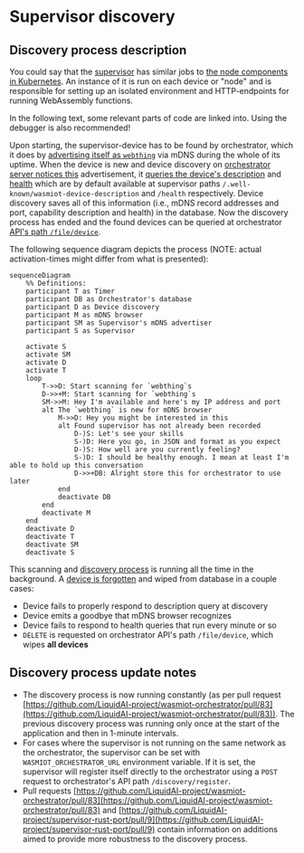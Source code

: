 # Supervisor discovery

## Discovery process description

You could say that the [supervisor](https://github.com/LiquidAI-project/wasmiot-supervisor) has similar jobs to [the node components in Kubernetes](https://kubernetes.io/docs/concepts/overview/components/#node-components).
An instance of it is run on each device or "node" and is responsible for setting up an isolated environment and HTTP-endpoints for running WebAssembly functions.

In the following text, some relevant parts of code are linked into. Using the debugger is also recommended!

Upon starting, the supervisor-device has to be found by orchestrator, which it does by [advertising itself as `webthing`](https://github.com/LiquidAI-project/wasmiot-supervisor/blob/main/host_app/flask_app/app.py#L289) via mDNS during the whole of its uptime.
When the device is new and device discovery on [orchestrator server notices this](https://github.com/LiquidAI-project/wasmiot-orchestrator/blob/main/fileserv/src/deviceDiscovery.js#L118) advertisement, it [queries the device's description](https://github.com/LiquidAI-project/wasmiot-orchestrator/blob/main/fileserv/src/deviceDiscovery.js#L174) and [health](https://github.com/LiquidAI-project/wasmiot-orchestrator/blob/main/fileserv/src/deviceDiscovery.js#L225) which are by default available at supervisor paths `/.well-known/wasmiot-device-description` and `/health` respectively.
Device discovery saves all of this information (i.e., mDNS record addresses and port, capability description and health) in the database.
Now the discovery process has ended and the found devices can be queried at orchestrator [API's path `/file/device`](https://github.com/LiquidAI-project/wasmiot-orchestrator/blob/main/fileserv/routes/device.js#L46).

The following sequence diagram depicts the process (NOTE: actual activation-times might differ from what is presented):
```mermaid
sequenceDiagram
    %% Definitions:
    participant T as Timer
    participant DB as Orchestrator's database
    participant D as Device discovery
    participant M as mDNS browser
    participant SM as Supervisor's mDNS advertiser
    participant S as Supervisor

    activate S
    activate SM
    activate D
    activate T
    loop
        T->>D: Start scanning for `webthing`s
        D->>+M: Start scanning for `webthing`s
        SM->>M: Hey I'm available and here's my IP address and port
        alt The `webthing` is new for mDNS browser
            M->>D: Hey you might be interested in this
            alt Found supervisor has not already been recorded
                D-)S: Let's see your skills
                S-)D: Here you go, in JSON and format as you expect
                D-)S: How well are you currently feeling?
                S-)D: I should be healthy enough. I mean at least I'm able to hold up this conversation
                D->>+DB: Alright store this for orchestrator to use later
            end
            deactivate DB
        end
        deactivate M
    end
    deactivate D
    deactivate T
    deactivate SM
    deactivate S
```

This scanning and [discovery process]((https://github.com/LiquidAI-project/wasmiot-orchestrator/blob/main/fileserv/src/deviceDiscovery.js#L69)) is running all the time in the background.
A [device is forgotten](https://github.com/LiquidAI-project/wasmiot-orchestrator/blob/main/fileserv/src/deviceDiscovery.js#L270) and wiped from database in a couple cases:
- Device fails to properly respond to description query at discovery
- Device emits a goodbye that mDNS browser recognizes
- Device fails to respond to health queries that run every minute or so
- `DELETE` is requested on orchestrator API's path `/file/device`, which wipes __all devices__

## Discovery process update notes

- The discovery process is now running constantly (as per pull request [https://github.com/LiquidAI-project/wasmiot-orchestrator/pull/83](https://github.com/LiquidAI-project/wasmiot-orchestrator/pull/83)). The previous discovery process was running only once at the start of the application and then in 1-minute intervals.
- For cases where the supervisor is not running on the same network as the orchestrator, the supervisor can be set with `WASMIOT_ORCHESTRATOR_URL` environment variable. If it is set, the supervisor will register itself directly to the orchestrator using a `POST` request to orchestrator's API path `/discovery/register`.
- Pull requests [https://github.com/LiquidAI-project/wasmiot-orchestrator/pull/83](https://github.com/LiquidAI-project/wasmiot-orchestrator/pull/83) and [https://github.com/LiquidAI-project/supervisor-rust-port/pull/9](https://github.com/LiquidAI-project/supervisor-rust-port/pull/9) contain information on additions aimed to provide more robustness to the discovery process.
